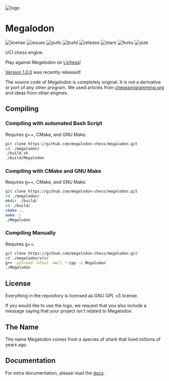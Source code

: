 ![logo](https://raw.githubusercontent.com/megalodon-chess/megalodon/main/logo/logo_widescreen_light.png)

# Megalodon

![license](https://img.shields.io/github/license/megalodon-chess/megalodon)
![issues](https://img.shields.io/github/issues/megalodon-chess/megalodon)
![pulls](https://img.shields.io/github/issues-pr/megalodon-chess/megalodon)
![build](https://img.shields.io/github/workflow/status/megalodon-chess/megalodon/CI)
![release](https://img.shields.io/github/v/release/megalodon-chess/megalodon)
![stars](https://img.shields.io/github/stars/megalodon-chess/megalodon)
![forks](https://img.shields.io/github/forks/megalodon-chess/megalodon)
![size](https://img.shields.io/github/repo-size/megalodon-chess/megalodon)

UCI chess engine.

Play against Megalodon on [Lichess][lichess]!

[Version 1.0.0][latest] was recently released!

The source code of Megalodon is completely original. It is not a derivative or port of any other program.
We used articles from [chessprogramming.org](https://chessprogramming.org) and ideas from other engines.

## Compiling

### Compiling with automated Bash Script

Requires g++, CMake, and GNU Make.

``` bash
git clone https://github.com/megalodon-chess/megalodon.git
cd ./megalodon/
./build.sh
./build/Megalodon
```

### Compiling with CMake and GNU Make

Requires g++, CMake, and GNU Make.

``` bash
git clone https://github.com/megalodon-chess/megalodon.git
cd ./megalodon/
mkdir ./build/
cd ./build/
cmake ..
make -j
./Megalodon
```

### Compiling Manually

Requires g++.

``` bash
git clone https://github.com/megalodon-chess/megalodon.git
cd ./megalodon/src/
g++ -pthread -Ofast -Wall *.cpp -o Megalodon
./Megalodon
```

## License

Everything in the repository is licensed as GNU GPL v3 license.

If you would like to use the logo, we request that you also include a message
saying that your project isn't related to Megalodon.

## The Name

The name Megalodon comes from a species of shark that lived millions of years ago.

## Documentation

For extra documentation, please read the [docs][docs].

[lichess]: https://lichess.org/@/megalodon-chess
[docs]: https://megalodon-chess.github.io/megalodon/
[latest]: https://github.com/megalodon-chess/megalodon/releases/latest
